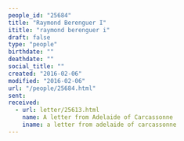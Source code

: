 ```yaml
---
people_id: "25684"
title: "Raymond Berenguer I"
ititle: "raymond berenguer i"
draft: false
type: "people"
birthdate: ""
deathdate: ""
social_title: ""
created: "2016-02-06"
modified: "2016-02-06"
url: "/people/25684.html"
sent:
received:
  - url: letter/25613.html
    name: A letter from Adelaide of Carcassonne
    iname: a letter from adelaide of carcassonne
---
```

